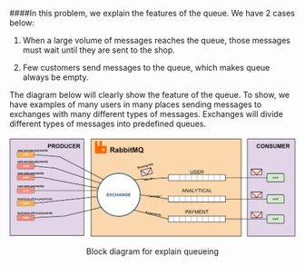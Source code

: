 ####In this problem, we explain the features of the queue. 
We have 2 cases below:

1. When a large volume of messages reaches the queue, those messages must wait until they are sent to the shop.

2. Few customers send messages to the queue, which makes queue always be empty.


The diagram below will clearly show the feature of the queue. To show, we have examples of many users in many places sending messages to exchanges with many different types of messages. Exchanges will divide different types of messages into predefined queues.


<div align="center"><img src="./../Design/Diagram/Queue_Diagram.drawio.png" /></div>
<p align="center">Block diagram for explain queueing</p>